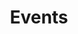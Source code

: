 ---
title: "Events"
layout: "events"

timesOne:
    heading: "December"
    dateOne: "December 2-4"
    textOne: "The Use of R in Official Statistics - "
    buttonsOne:
        buttonName: "uRos2020."
        buttonUrl: "#"
    textTwo: "Vienna, Austria."

timesTwo:
    heading: "April"
    dateOne: "April 17"
    buttonsOne:
        buttonName: "Women+ Data Science @MSU."
        buttonUrl: "#"
    textOne: "East Lansing, MI, USA."

timesThree:
    heading: "March"
    dateOne: "March 7"
    buttonsOne:
        buttonName: "SatRdays Johannesburg,"
        buttonUrl: "#"
    textOne: "Johannesburg South Africa."
    dateTwo: "March 14"
    buttonsTwo:
        buttonName: "SatRday Neuchâtel,"
        buttonUrl: "#"
    textTwo: "Neuchâtel, Switzerland."
    dateThree: "March 14-15"
    buttonsThree:
        buttonName: "Chicago R Collaborative."
        buttonUrl: "#"
    textThree: "Chicago, USA. #chircollab"

timesFour:
    heading: "February"
    dateOne: "February 7"
    buttonsOne:
        buttonName: "SatRdays Johannesburg"
        buttonUrl: "#"
    textOne: "Johannesburg, South Africa."
    dateTwo: "February 14"
    buttonsTwo:
        buttonName: "SatRday Neuchâtel"
        buttonUrl: "#"
    textTwo: "Neuchâtel, Switzerland."
    dateThree: "February 14-15"
    buttonsThree:
        buttonName: "Chicago R Collaborative."
        buttonUrl: "#"
    textThree: "Chicago, USA. #chircollab"

timesFive:
    heading: "January"
    dateOne: "January 27-30"
    buttonsOne:
        buttonName: "SatRdays Johannesburg"
        buttonUrl: "#"
    textOne: "Johannesburg, South Africa."

cards:
    -
        imageUrl: "/images/r.png"
        imageDescription: ""
        heading: "R User Groups"
        text: "Lorem ipsum dolor sit amet, possit tibique no eam, porro decore eu sea"
        buttons:
            buttonName: "View R User Groups"
            buttonUrl: "/r-user-groups"
    -
        imageUrl: "/images/r-ladies.png"
        imageDescription: ""
        heading: "R-Ladies Groups"
        text: "Lorem ipsum dolor sit amet, possit tibique no eam, porro decore eu sea"
        buttons:
            buttonName: "View R-Ladies Groups"
            buttonUrl: "#"
    -
        imageUrl: "/images/virtual.png"
        imageDescription: ""
        heading: "Virtual Events"
        text: "Lorem ipsum dolor sit amet, possit tibique no eam, porro decore eu sea"
        buttons:
            buttonName: "View Virtual Events"
            buttonUrl: "#"

---